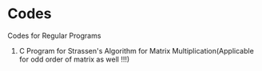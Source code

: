 # Codes
Codes for Regular Programs
1. C Program for Strassen's Algorithm for Matrix Multiplication(Applicable for odd order of matrix as well !!!)
